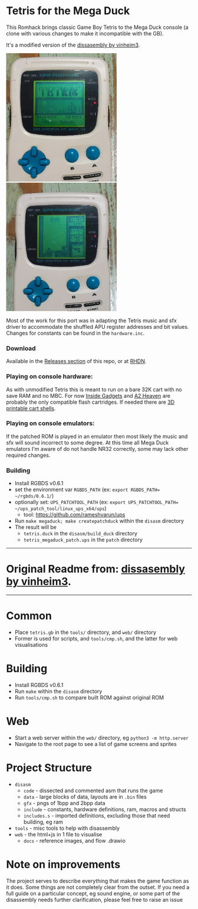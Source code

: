 

# Tetris for the Mega Duck
This Romhack brings classic Game Boy Tetris to the Mega Duck console (a clone with various changes to make it incompatible with the GB). 

It's a modified version of the [dissasembly by vinheim3](https://github.com/vinheim3/tetris-gb-disasm).

![Tetris on the Mega Duck screenshot](info/megaduck_tetris_patched_001.jpg)
![Tetris on the Mega Duck screenshot](info/megaduck_tetris_patched_002.jpg)

Most of the work for this port was in adapting the Tetris music and sfx driver to accommodate the shuffled APU register addresses and bit values. Changes for constants can be found in the `hardware.inc`.

### Download
Available in the [Releases section](https://github.com/bbbbbr/megaduck-tetris-patch/releases) of this repo, or at [RHDN](https://www.romhacking.net/hacks/7771/).

### Playing on console hardware:
As with unmodified Tetris this is meant to run on a bare 32K cart with no save RAM and no MBC. For now [Inside Gadgets](https://shop.insidegadgets.com/product/megaduck-32kb-flash-cart) and [A2 Heaven](http://www.a2heaven.com/webshop/index.php?rt=product/product&product_id=172) are probably the only compatible flash cartridges. If needed there are [3D printable cart shells](https://github.com/bbbbbr/megaduck_cartridge_shell).

### Playing on console emulators:
If the patched ROM is played in an emulator then most likely the music and sfx will sound incorrect to some degree. At this time all Mega Duck emulators I'm aware of do not handle NR32 correctly, some may lack other required changes.

### Building
* Install RGBDS v0.6.1
* set the environment var `RGBDS_PATH` (ex: `export RGBDS_PATH= ~/rgbds/0.6.1/`)
* optionally set: `UPS_PATCHTOOL_PATH` (ex: `export UPS_PATCHTOOL_PATH= ~/ups_patch_tool/linux_ups_x64/ups`)
  * tool: https://github.com/rameshvarun/ups
* Run `make megaduck; make createpatchduck` within the `disasm` directory
* The result will be
  * `tetris.duck` in the `disasm/build_duck` directory
  * `tetris_megaduck_patch.ups` in the `patch` directory

--------------------------------

# Original Readme from: [dissasembly by vinheim3](https://github.com/vinheim3/tetris-gb-disasm).

--------------------------------

# Common
* Place `tetris.gb` in the `tools/` directory, and `web/` directory
* Former is used for scripts, and `tools/cmp.sh`, and the latter for web visualisations

# Building
* Install RGBDS v0.6.1
* Run `make` within the `disasm` directory
* Run `tools/cmp.sh` to compare built ROM against original ROM

# Web
* Start a web server within the `web/` directory, eg `python3 -m http.server`
* Navigate to the root page to see a list of game screens and sprites

# Project Structure
* `disasm`
  * `code` - dissected and commented asm that runs the game
  * `data` - large blocks of data, layouts are in `.bin` files
  * `gfx` - pngs of 1bpp and 2bpp data
  * `include` - constants, hardware definitions, ram, macros and structs
  * `includes.s` - imported definitions, excluding those that need building, eg ram
* `tools` - misc tools to help with disassembly
* `web` - the html+js in 1 file to visualise
  * `docs` - reference images, and flow .drawio

# Note on improvements
The project serves to describe everything that makes the game function as it does. Some things are not completely clear from the outset. If you need a full guide on a particular concept, eg sound engine, or some part of the disassembly needs further clarification, please feel free to raise an issue

